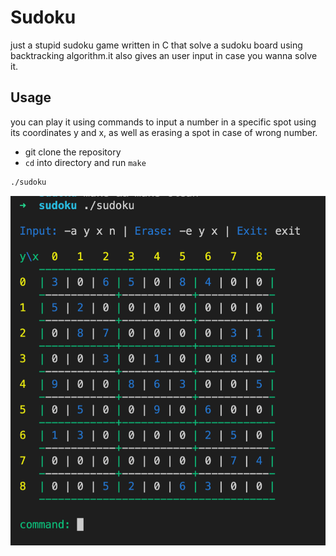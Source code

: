 # Sudoku

just a stupid sudoku game written in C that solve a sudoku board using backtracking algorithm.it also gives an user input in case you wanna solve it.

## Usage
you can play it using commands to input a number in a specific spot using its coordinates y and x, as well as erasing a spot in case of wrong number.

- git clone the repository
- `cd` into directory and run `make`
```bash
./sudoku
```

![alt text](https://github.com/Conanyedo/Sudoku/blob/main/sudoku.png)
